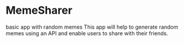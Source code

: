 # MemeSharer
basic app with random memes 
This app will help to generate random memes using an API and enable users to share with their friends.
